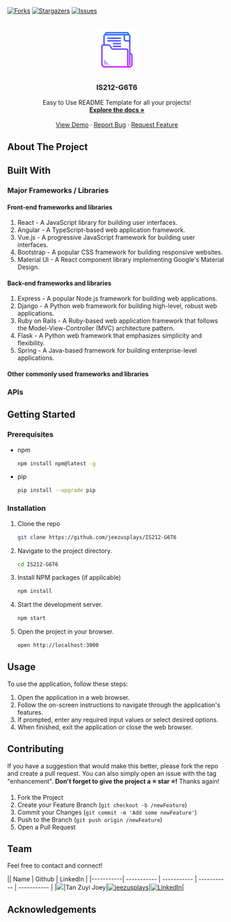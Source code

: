 [![Forks][forks-shield]][forks-url]
[![Stargazers][stars-shield]][stars-url]
[![Issues][issues-shield]][issues-url]

<!-- PROJECT LOGO -->
<br />
<div align="center">
  <a href="https://github.com/jeezusplays/IS212-G6T6">
    <img src="logo/logo.png" alt="Logo" width="100" height="100">
  </a>

<h3 align="center">IS212-G6T6</h3>

  <p align="center">
    Easy to Use README Template for all your projects!
    <br />
    <a href="https://github.com/jeezusplays/IS212-G6T6"><strong>Explore the docs »</strong></a>
    <br />
    <br />
    <a href="https://github.com/jeezusplays/IS212-G6T6">View Demo</a>
    ·
    <a href="https://github.com/jeezusplays/IS212-G6T6/issues">Report Bug</a>
    ·
    <a href="https://github.com/jeezusplays/IS212-G6T6/issues">Request Feature</a>
  </p>
</div>


## About The Project


## Built With
### Major Frameworks / Libraries 

#### Front-end frameworks and libraries
1. React - A JavaScript library for building user interfaces.
2. Angular - A TypeScript-based web application framework.
3. Vue.js - A progressive JavaScript framework for building user interfaces.
4. Bootstrap - A popular CSS framework for building responsive websites.
5. Material UI - A React component library implementing Google's Material Design.

#### Back-end frameworks and libraries
1. Express - A popular Node.js framework for building web applications.
2. Django - A Python web framework for building high-level, robust web applications.
3. Ruby on Rails - A Ruby-based web application framework that follows the Model-View-Controller (MVC) architecture pattern.
4. Flask - A Python web framework that emphasizes simplicity and flexibility.
5. Spring - A Java-based framework for building enterprise-level applications.

#### Other commonly used frameworks and libraries


### APIs 


## Getting Started
### Prerequisites
* npm
  ```sh
  npm install npm@latest -g
  ```
* pip
  ```sh
  pip install --upgrade pip
  ```

### Installation
1. Clone the repo
   ```sh
   git clone https://github.com/jeezusplays/IS212-G6T6
    ```
2. Navigate to the project directory.
    ```sh
    cd IS212-G6T6
    ```
3. Install NPM packages (if applicable)
   ```sh
   npm install
   ```
3. Start the development server.
    ```sh
    npm start
    ```
4. Open the project in your browser.
    ```sh
    open http://localhost:3000
    ```

## Usage
To use the application, follow these steps:
1. Open the application in a web browser.
2. Follow the on-screen instructions to navigate through the application's features.
3. If prompted, enter any required input values or select desired options.
4. When finished, exit the application or close the web browser.

## Contributing
If you have a suggestion that would make this better, please fork the repo and create a pull request. You can also simply open an issue with the tag "enhancement".
**Don't forget to give the project a :star: star :star:!** Thanks again!

1. Fork the Project
2. Create your Feature Branch (`git checkout -b /newFeature`)
3. Commit your Changes (`git commit -m 'Add some newFeature'`)
4. Push to the Branch (`git push origin /newFeature`)
5. Open a Pull Request

## Team
Feel free to contact and connect!

|| Name | Github | LinkedIn |
|-----------| ----------- | ----------- | ----------- | ----------- |
|<img src="https://avatars.githubusercontent.com/u/68149788?v=4" width="100"></img>|Tan Zuyi Joey|[![jeezusplays](https://img.shields.io/badge/GitHub-181717.svg?style=for-the-badge&logo=GitHub&logoColor=white)](https://github.com/jeezusplays)|[![LinkedIn](https://img.shields.io/badge/LinkedIn-0A66C2.svg?style=for-the-badge&logo=LinkedIn&logoColor=white)](https://linkedin.com/in/joey-tan-zuyi)|

## Acknowledgements


[forks-shield]: https://img.shields.io/github/forks/jeezusplays/IS212-G6T6.svg?style=for-the-badge
[forks-url]: https://github.com/jeezusplays/IS212-G6T6/network/members
[stars-shield]: https://img.shields.io/github/stars/jeezusplays/IS212-G6T6.svg?style=for-the-badge
[stars-url]: https://github.com/jeezusplays/IS212-G6T6/stargazers
[issues-shield]: https://img.shields.io/github/issues/jeezusplays/IS212-G6T6.svg?style=for-the-badge
[issues-url]: https://github.com/jeezusplays/IS212-G6T6/issues
